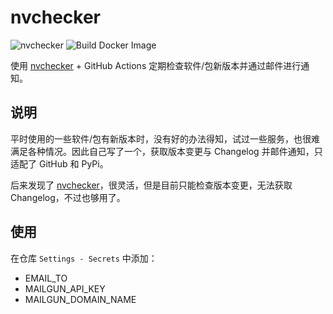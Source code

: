 # nvchecker

![nvchecker](https://github.com/guizai/nvchecker/workflows/nvchecker/badge.svg) ![Build Docker Image](https://github.com/guizai/nvchecker/workflows/Build%20Docker%20Image/badge.svg)

使用 [nvchecker](https://github.com/lilydjwg/nvchecker) + GitHub Actions 定期检查软件/包新版本并通过邮件进行通知。

## 说明

平时使用的一些软件/包有新版本时，没有好的办法得知，试过一些服务，也很难满足各种情况。因此自己写了一个，获取版本变更与 Changelog 并邮件通知，只适配了 GitHub 和 PyPi。

后来发现了 [nvchecker](https://github.com/lilydjwg/nvchecker)，很灵活，但是目前只能检查版本变更，无法获取 Changelog，不过也够用了。

## 使用

在仓库 `Settings - Secrets` 中添加：

- EMAIL_TO
- MAILGUN_API_KEY
- MAILGUN_DOMAIN_NAME
